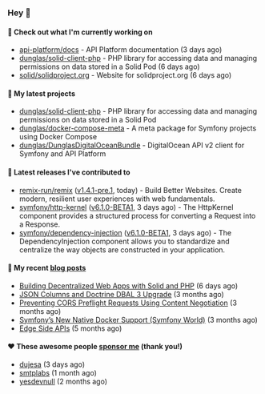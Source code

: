 ### Hey 👋

#### 👷 Check out what I'm currently working on

- [api-platform/docs](https://github.com/api-platform/docs) - API Platform documentation (3 days ago)
- [dunglas/solid-client-php](https://github.com/dunglas/solid-client-php) - PHP library for accessing data and managing permissions on data stored in a Solid Pod (6 days ago)
- [solid/solidproject.org](https://github.com/solid/solidproject.org) - Website for solidproject.org (6 days ago)

#### 🌱 My latest projects

- [dunglas/solid-client-php](https://github.com/dunglas/solid-client-php) - PHP library for accessing data and managing permissions on data stored in a Solid Pod
- [dunglas/docker-compose-meta](https://github.com/dunglas/docker-compose-meta) - A meta package for Symfony projects using Docker Compose
- [dunglas/DunglasDigitalOceanBundle](https://github.com/dunglas/DunglasDigitalOceanBundle) - DigitalOcean API v2 client for Symfony and API Platform

#### 🔭 Latest releases I've contributed to

- [remix-run/remix](https://github.com/remix-run/remix) ([v1.4.1-pre.1](https://github.com/remix-run/remix/releases/tag/v1.4.1-pre.1), today) - Build Better Websites. Create modern, resilient user experiences with web fundamentals.
- [symfony/http-kernel](https://github.com/symfony/http-kernel) ([v6.1.0-BETA1](https://github.com/symfony/http-kernel/releases/tag/v6.1.0-BETA1), 3 days ago) - The HttpKernel component provides a structured process for converting a Request into a Response.
- [symfony/dependency-injection](https://github.com/symfony/dependency-injection) ([v6.1.0-BETA1](https://github.com/symfony/dependency-injection/releases/tag/v6.1.0-BETA1), 3 days ago) - The DependencyInjection component allows you to standardize and centralize the way objects are constructed in your application.

#### 📜 My recent [blog posts](https://dunglas.fr)

- [Building Decentralized Web Apps with Solid and PHP](https://dunglas.fr/2022/04/building-decentralized-web-apps-with-solid-and-php/) (6 days ago)
- [JSON Columns and Doctrine DBAL 3 Upgrade](https://dunglas.fr/2022/01/json-columns-and-doctrine-dbal-3-upgrade/) (3 months ago)
- [Preventing CORS Preflight Requests Using Content Negotiation](https://dunglas.fr/2022/01/preventing-cors-preflight-requests-using-content-negotiation/) (3 months ago)
- [Symfony’s New Native Docker Support (Symfony World)](https://dunglas.fr/2021/12/symfonys-new-native-docker-support-symfony-world/) (3 months ago)
- [Edge Side APIs](https://dunglas.fr/2021/10/edge-side-apis/) (5 months ago)

#### ❤️ These awesome people [sponsor me](https://github.com/sponsors/dunglas) (thank you!)

- [dujesa](https://github.com/dujesa) (3 days ago)
- [smtplabs](https://github.com/smtplabs) (1 month ago)
- [yesdevnull](https://github.com/yesdevnull) (2 months ago)
